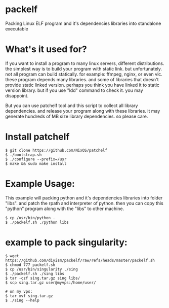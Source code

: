 # packelf
Packing Linux ELF program and it's dependencies libraries into standalone executable

# What's it used for?
If you want to install a program to many linux servers, different distributions.
the simplest way is to build your program with static link. but unfortunately.
not all program can build statically. for example: ffmpeg, nginx, or even vlc.
these program depends many libraries. and some of libraries that doesn't provide
static linked version. perhaps you think you have linked it to static version
library. but if you use "ldd" command to check it. you may disappoint.

But you can use patchelf tool and this script to collect all library dependencies.
and release your program along with these libraries. it may generate hundreds of
MB size library dependencies. so please care.

# Install patchelf
    $ git clone https://github.com/NixOS/patchelf
    $ ./bootstrap.sh
    $ ./configure --prefix=/usr
    $ make && sudo make install


# Example Usage:
This example will packing python and it's dependencies libraries into folder
"libs". and patch the rpath and interpreter of python. then you can copy this
"python" program along with the "libs" to other machine.

    $ cp /usr/bin/python .
    $ ./packelf.sh ./python libs

# example to pack singularity:

    $ wget https://github.com/diyism/packelf/raw/refs/heads/master/packelf.sh
    $ chmod 777 packelf.sh
    $ cp /usr/bin/singularity ./sing
    $ ./packelf.sh ./sing libs
    $ tar -czf sing.tar.gz sing libs/
    $ scp sing.tar.gz user@myvps:/home/user/

    # on my vps:
    $ tar xvf sing.tar.gz
    $ ./sing --help
